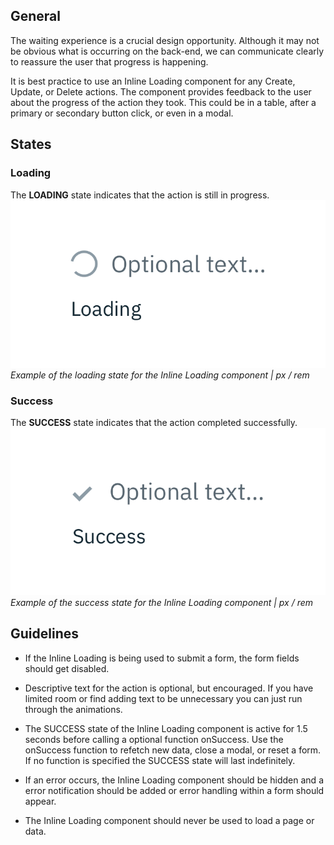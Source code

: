 ## General

The waiting experience is a crucial design opportunity. Although it may not be obvious what is occurring on the back-end, we can communicate clearly to reassure the user that progress is happening.

It is best practice to use an Inline Loading component for any Create, Update, or Delete actions. The component provides feedback to the user about the progress of the action they took. This could be in a table, after a primary or secondary button click, or even in a modal.

## States

### Loading
The **LOADING** state indicates that the action is still in progress.
![Example of a text Skeleton State in use on a Data Table](images/inline-loading-usage-1.png)
_Example of the loading state for the Inline Loading component | px / rem_

### Success
The **SUCCESS** state indicates that the action completed successfully.
![Example of a text Skeleton State in use on a Data Table](images/inline-loading-usage-2.png)
_Example of the success state for the Inline Loading component | px / rem_


## Guidelines

- If the Inline Loading is being used to submit a form, the form fields should get disabled.

- Descriptive text for the action is optional, but encouraged. If you have limited room or find adding text to be unnecessary you can just run through the animations.

- The SUCCESS state of the Inline Loading component is active for 1.5 seconds before calling a optional function onSuccess. Use the onSuccess function to refetch new data, close a modal, or reset a form. If no function is specified the SUCCESS state will last indefinitely.

- If an error occurs, the Inline Loading component should be hidden and a error notification should be added or error handling within a form should appear.

- The Inline Loading component should never be used to load a page or data.
